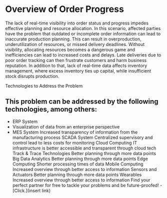 # Overview of Order Progress
The lack of real-time visibility into order status and progress impedes effective planning and resource allocation. In this scenario, affected parties have the problem that outdated or incomplete order information can lead to inaccurate production planning. This can result in overproduction, underutilization of resources, or missed delivery deadlines. Without visibility, allocating resources becomes a dangerous game and inefficiencies can lead to increased costs and delays. Late deliveries due to poor order tracking can then frustrate customers and harm business reputation. In addition to that, lack of real-time data affects inventory management, where excess inventory ties up capital, while insufficient stock disrupts production.

Technologies to Address the Problem

## This problem can be addressed by the following technologies, among others:

- ERP System
- Visualization of data from an enterprise perspective
- MES System
Increased transparency of information from the manufacturing process
SCADA System
Centralized supervisory and control lead to less costs for monitoring
Cloud Computing
IT infrastructure is better accessible and transparent through cloud tech
Track & Trace Technologies
Better planning through more data points
Big Data Analytics
Better planning through more data points
Edge Computing
Shorter processing times of data
Mobile Computing
Increased overview through better access to information
Sensors and Actuators
Better planning through more data points
Wearables
Increased overview through better access to information
Find your perfect partner for free to tackle your problems and be future-proofed! - [Click.](insert link)